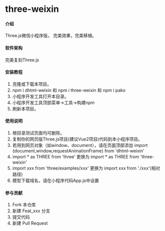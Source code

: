 # three-weixin

#### 介绍
Three.js微信小程序版，
完美效果，完美移植。


#### 软件架构
完美复刻Three.js


#### 安装教程

1.  克隆或下载本项目。
2.  npm i dhtml-weixin 和 npm i three-weixin 和 npm i pako
3.  小程序开发工具打开本目录。
4.  小程序开发工具顶部菜单->工具->构建npm
5.  刷新本项目。

#### 使用说明

1.  根目录测试页面均可删除。
2.  复制你的网页版Three.js项目(建议Vue2项目)代码到本小程序项目。
3.  若用到网页对象（如window、document），请在页面顶部添加 import {document,window,requestAnimationFrame} from 'dhtml-weixin'
4.  import * as THREE from 'three' 更换为 import * as THREE from 'three-weixin'
5.  import xxx from 'three/examples/xxx' 更换为 import xxx from './xxx'(相对路径)
6.  模型下载域名，请在小程序代码App.js中设置

#### 参与贡献

1.  Fork 本仓库
2.  新建 Feat_xxx 分支
3.  提交代码
4.  新建 Pull Request
